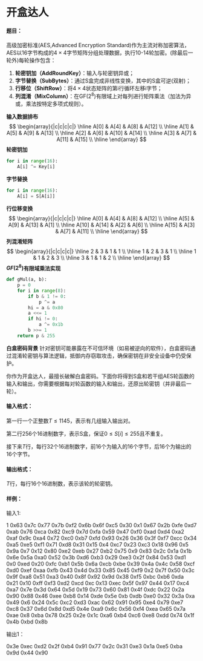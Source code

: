 # 开盒达人

#### 题目：

高级加密标准(AES,Advanced Encryption Standard)作为主流对称加密算法，AES以16字节构成的$4\times 4$字节矩阵分组处理数据，执行10-14轮加密。(除最后一轮外)每轮操作包含：

1. **轮密钥加（AddRoundKey）**：输入与轮密钥异或；
2. **字节替换（SubBytes）**：通过S盒完成非线性变换，其中的S盒可逆(双射)；
3. **行移位（ShiftRow）**：将$4\times 4$状态矩阵的第i行循环左移i字节；
4. **列混淆（MixColumn）**：在GF($2^8$)有限域上对每列进行矩阵乘法（加法为异或，乘法按特定多项式规则）。

**输入数据排布**
$$
\begin{array}{|c|c|c|c|}
\hline
A[0] & A[4] & A[8]  & A[12] \\
\hline
A[1] & A[5] & A[9]  & A[13] \\
\hline
A[2] & A[6] & A[10] & A[14] \\
\hline
A[3] & A[7] & A[11] & A[15] \\
\hline
\end{array}
$$
**轮密钥加**

```python
for i in range(16):
	A[i] ^= Key[i]
```

**字节替换**

```python
for i in range(16):
    A[i] = S[A[i]]
```

**行位移变换**
$$
\begin{array}{|c|c|c|c|}
\hline
A[0] & A[4] & A[8]  & A[12] \\
\hline
A[5] & A[9] & A[13]  & A[1] \\
\hline
A[10] & A[14] & A[2] & A[6] \\
\hline
A[15] & A[3] & A[7] & A[11] \\
\hline
\end{array}
$$
**列混淆矩阵**
$$
\begin{array}{|c|c|c|c|}
\hline
2 & 3 & 1 & 1 \\
\hline
1 & 2 & 3 & 1 \\
\hline
1 & 1 & 2 & 3 \\
\hline
3 & 1 & 1 & 2 \\
\hline
\end{array}
$$
**$GF(2^8)$有限域乘法实现**

```python
def gMul(a, b):
    p = 0
    for i in range(8):
        if b & 1 != 0:
            p ^= a
        hi = a & 0x80
        a <<= 1
        if hi != 0:
            a ^= 0x1b
        b >>= 1
    return p & 255
```

**白盒密码背景**
针对密钥可能暴露在不可信环境（如易被逆向的软件），白盒密码通过混淆轮密钥与算法逻辑，抵御内存窃取攻击，确保密钥在非安全设备中仍受保护。

你作为开盒达人，最擅长破解白盒密码。下面你将得到S盒和若干组AES轮函数的输入和输出，你需要根据每对轮函数的输入和输出，还原出轮密钥（并非最后一轮）。

#### 输入格式：

第一行一个正整数$T\leq 1145$，表示有几组输入输出对。

第二行$256$个16进制数字，表示S盒，保证$0\leq S[i]\leq 255$且不重复。

接下来$T$行，每行$32$个16进制数字，前$16$个为输入的$16$个字节，后$16$个为输出的$16$个字节。

#### 输出格式：

$T$行，每行$16$个$16$进制数，表示该轮的轮密钥。

#### 样例：

输入1:

1
0x63 0x7c 0x77 0x7b 0xf2 0x6b 0x6f 0xc5 0x30 0x1 0x67 0x2b 0xfe 0xd7 0xab 0x76 0xca 0x82 0xc9 0x7d 0xfa 0x59 0x47 0xf0 0xad 0xd4 0xa2 0xaf 0x9c 0xa4 0x72 0xc0 0xb7 0xfd 0x93 0x26 0x36 0x3f 0xf7 0xcc 0x34 0xa5 0xe5 0xf1 0x71 0xd8 0x31 0x15 0x4 0xc7 0x23 0xc3 0x18 0x96 0x5 0x9a 0x7 0x12 0x80 0xe2 0xeb 0x27 0xb2 0x75 0x9 0x83 0x2c 0x1a 0x1b 0x6e 0x5a 0xa0 0x52 0x3b 0xd6 0xb3 0x29 0xe3 0x2f 0x84 0x53 0xd1 0x0 0xed 0x20 0xfc 0xb1 0x5b 0x6a 0xcb 0xbe 0x39 0x4a 0x4c 0x58 0xcf 0xd0 0xef 0xaa 0xfb 0x43 0x4d 0x33 0x85 0x45 0xf9 0x2 0x7f 0x50 0x3c 0x9f 0xa8 0x51 0xa3 0x40 0x8f 0x92 0x9d 0x38 0xf5 0xbc 0xb6 0xda 0x21 0x10 0xff 0xf3 0xd2 0xcd 0xc 0x13 0xec 0x5f 0x97 0x44 0x17 0xc4 0xa7 0x7e 0x3d 0x64 0x5d 0x19 0x73 0x60 0x81 0x4f 0xdc 0x22 0x2a 0x90 0x88 0x46 0xee 0xb8 0x14 0xde 0x5e 0xb 0xdb 0xe0 0x32 0x3a 0xa 0x49 0x6 0x24 0x5c 0xc2 0xd3 0xac 0x62 0x91 0x95 0xe4 0x79 0xe7 0xc8 0x37 0x6d 0x8d 0xd5 0x4e 0xa9 0x6c 0x56 0xf4 0xea 0x65 0x7a 0xae 0x8 0xba 0x78 0x25 0x2e 0x1c 0xa6 0xb4 0xc6 0xe8 0xdd 0x74 0x1f 0x4b 0xbd 0x8b

输出1：

0x3e 0xec 0xd2 0x2f 0xb4 0x91 0x77 0x2c 0x31 0xe3 0x1a 0xe5 0xba 0x9d 0x44 0x90 



